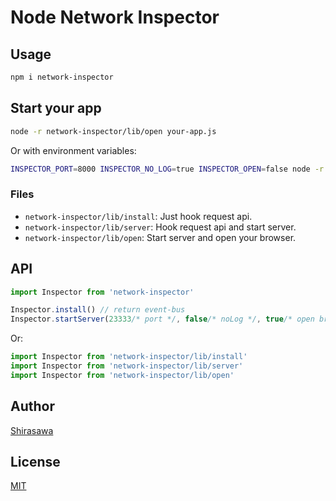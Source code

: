 # Node Network Inspector

## Usage

```bash
npm i network-inspector
```

## Start your app

```bash
node -r network-inspector/lib/open your-app.js
```

Or with environment variables:

```bash
INSPECTOR_PORT=8000 INSPECTOR_NO_LOG=true INSPECTOR_OPEN=false node -r network-inspector/lib/open your-app.js
```

### Files

- `network-inspector/lib/install`: Just hook request api.
- `network-inspector/lib/server`: Hook request api and start server.
- `network-inspector/lib/open`: Start server and open your browser.

## API

```typescript
import Inspector from 'network-inspector'

Inspector.install() // return event-bus
Inspector.startServer(23333/* port */, false/* noLog */, true/* open browser */) // return [http server, express instance, socket.io instance]
```

Or:

```typescript
import Inspector from 'network-inspector/lib/install'
import Inspector from 'network-inspector/lib/server'
import Inspector from 'network-inspector/lib/open'
```

## Author

[Shirasawa](https://github.com/ShirasawaSama)

## License

[MIT](./LICENSE)
